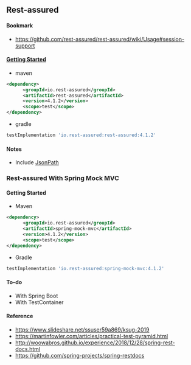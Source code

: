 ## Rest-assured
#### Bookmark
- <https://github.com/rest-assured/rest-assured/wiki/Usage#session-support>

#### [Getting Started](https://github.com/rest-assured/rest-assured/wiki/GettingStarted)
- maven 

```xml
<dependency>
      <groupId>io.rest-assured</groupId>
      <artifactId>rest-assured</artifactId>
      <version>4.1.2</version>
      <scope>test</scope>
</dependency>
```

- gradle

```groovy
testImplementation 'io.rest-assured:rest-assured:4.1.2'
```

#### Notes
- Include [JsonPath](https://github.com/json-path/JsonPath)

### Rest-assured With Spring Mock MVC
#### Getting Started
- Maven
```xml
<dependency>
      <groupId>io.rest-assured</groupId>
      <artifactId>spring-mock-mvc</artifactId>
      <version>4.1.2</version>
      <scope>test</scope>
</dependency>
```
- Gradle

```groovy
testImplementation 'io.rest-assured:spring-mock-mvc:4.1.2'
```

#### To-do
- With Spring Boot
- With TestContainer


#### Reference
- <https://www.slideshare.net/ssuser59a869/ksug-2019>
- <https://martinfowler.com/articles/practical-test-pyramid.html>
- <http://woowabros.github.io/experience/2018/12/28/spring-rest-docs.html>
- <https://github.com/spring-projects/spring-restdocs>